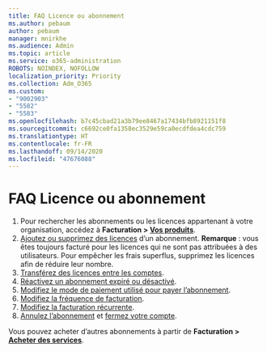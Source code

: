 ```yaml
---
title: FAQ Licence ou abonnement
ms.author: pebaum
author: pebaum
manager: mnirkhe
ms.audience: Admin
ms.topic: article
ms.service: o365-administration
ROBOTS: NOINDEX, NOFOLLOW
localization_priority: Priority
ms.collection: Adm_O365
ms.custom:
- "9002903"
- "5582"
- "5583"
ms.openlocfilehash: b7c45cbad21a3b79ee8467a17434bfb8921151f8
ms.sourcegitcommit: c6692ce0fa1358ec3529e59ca0ecdfdea4cdc759
ms.translationtype: HT
ms.contentlocale: fr-FR
ms.lasthandoff: 09/14/2020
ms.locfileid: "47676088"
---
```

# <a name="license-or-subscription-faq"></a>FAQ Licence ou abonnement

1. Pour rechercher les abonnements ou les licences appartenant à votre organisation, accédez à **Facturation > [Vos produits](https://go.microsoft.com/fwlink/p/?linkid=842054)**. 
2. [Ajoutez ou supprimez des licences](https://docs.microsoft.com/alchemyinsights/how-to-add-or-reduce-licenses) d’un abonnement. **Remarque** : vous êtes toujours facturé pour les licences qui ne sont pas attribuées à des utilisateurs. Pour empêcher les frais superflus, supprimez les licences afin de réduire leur nombre. 
3. [Transférez des licences entre les comptes](https://docs.microsoft.com/alchemyinsights/transfer-licenses-between-tenants). 
4. [Réactivez un abonnement expiré ou désactivé](https://go.microsoft.com/fwlink/?linkid=2117519). 
5. [Modifiez le mode de paiement utilisé pour payer l’abonnement](https://go.microsoft.com/fwlink/?linkid=2117167). 
6. [Modifiez la fréquence de facturation](https://go.microsoft.com/fwlink/?linkid=2119112). 
7. [Modifiez la facturation récurrente](https://go.microsoft.com/fwlink/?linkid=2119216). 
8. [Annulez l’abonnement](https://go.microsoft.com/fwlink/?linkid=2119113) et [fermez votre compte](https://docs.microsoft.com/alchemyinsights/how-to-close-your-account). 

Vous pouvez acheter d’autres abonnements à partir de **Facturation > [Acheter des services](https://go.microsoft.com/fwlink/p/?linkid=868433)**.

